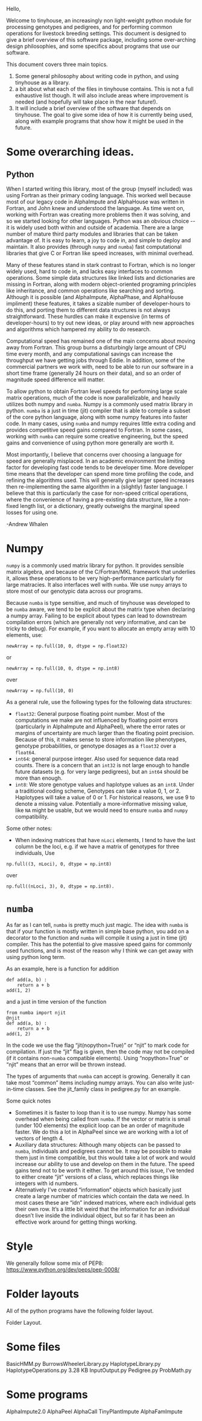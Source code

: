 Hello,

Welcome to tinyhouse, an increasingly non light-weight python module for processing genotypes and pedigrees, and for performing common operations for livestock breeding settings. This document is designed to give a brief overview of this software package, including some over-arching design philosophies, and some specifics about programs that use our software.

This document covers three main topics.
1. Some general philosophy about writing code in python, and using tinyhouse as a library.
2. a bit about what each of the files in tinyhouse contains. This is not a full exhaustive list though. It will also include areas where improvement is needed (and hopefully will take place in the near future!).
3. It will include a brief overview of the software that depends on tinyhouse. The goal to give some idea of how it is currently being used, along with example programs that show how it might be used in the future.

Some overarching ideas.
======

Python
------

When I started writing this library, most of the group (myself included) was using Fortran as their primary coding language. This worked well because most of our legacy code in AlphaImpute and AlphaHouse was written in Fortran, and John knew and understood the language. As time went on, working with Fortran was creating more problems then it was solving, and so we started looking for other languages. Python was an obvious choice -- it is widely used both within and outside of academia. There are a large number of mature third party modules and libraries that can be taken advantage of. It is easy to learn, a joy to code in, and simple to deploy and maintain. It also provides (through `numpy` and `numba`) fast computational libraries that give C or Fortran like speed increases, with minimal overhead.

Many of these features stand in stark contrast to Fortran, which is no longer widely used, hard to code in, and lacks easy interfaces to common operations. Some simple data structures like linked lists and dictionaries are missing in Fortran, along with modern object-oriented programing principles like inheritance, and common operations like searching and sorting. Although it is possible (and AlphaImpute, AlphaPhase, and AlphaHouse impliment) these features, it takes a sizable number of developer-hours to do this, and porting them to different data structures is not always straightforward. These hurdles can make it expensive (in terms of developer-hours) to try out new ideas, or play around with new approaches and algorithms which hampered my ability to do research.

Computational speed has remained one of the main concerns about moving away from Fortran. This group burns a disturbingly large amount of CPU time every month, and any computational savings can increase the throughput we have getting jobs through Eddie. In addition, some of the commercial partners we work with, need to be able to run our software in a short time frame (generally 24 hours on their data), and so an order of magnitude speed difference will matter.

To allow python to obtain Fortran level speeds for performing large scale matrix operations, much of the code is now parallelizable, and heavily utilizes both numpy and `numba`. Numpy is a commonly used matrix library in python. `numba` is a just in time (jit) compiler that is able to compile a subset of the core python language, along with some numpy features into faster code. In many cases, using `numba` and numpy requires little extra coding and provides competitive speed gains compared to Fortran. In some cases, working with `numba` can require some creative engineering, but the speed gains and convenience of using python more generally are worth it.

Most importantly, I believe that concerns over choosing a language for speed are generally misplaced. In an academic environment the limiting factor for developing fast code tends to be developer time. More developer time means that the developer can spend more time profiling the code, and refining the algorithms used. This will generally give larger speed increases then re-implementing the same algorithm in a (slightly) faster language. I believe that this is particularly the case for non-speed critical operations, where the convenience of having a pre-existing data structure, like a non-fixed length list, or a dictionary, greatly outweighs the marginal speed losses for using one.  

-Andrew Whalen
 
Numpy
=====

`numpy` is a commonly used matrix library for python. It provides sensible matrix algebra, and because of the C/Fortran/MKL framework that underlies it, allows these operations to be very high-performance particularly for large matracies. It also interfaces well with `numba`. We use `numpy` arrays to store most of our genotypic data across our programs. 

Because `numba` is type sensitive, and much of tinyhouse was developed to be `numba` aware, we tend to be explicit about the matrix type when declaring a numpy array. Failing to be explicit about types can lead to downstream compilation errors (which are generally not very informative, and can be tricky to debug). For example, if you want to allocate an empty array with 10 elements, use:
```
newArray = np.full(10, 0, dtype = np.float32)
```
or 
```
newArray = np.full(10, 0, dtype = np.int8)
```
over 
```
newArray = np.full(10, 0)
```

As a general rule, use the following types for the following data structures:

* `float32`: General purpose floating point number. Most of the computations we make are not influenced by floating point errors (particularly in AlphaImpute and AlphaPeel), where the error rates or margins of uncertainty are much larger than the floating point precision. Because of this, it makes sense to store information like phenotypes, genotype probabilities, or genotype dosages as a `float32` over a `float64`.
* `int64`: general purpose integer. Also used for sequence data read counts. There is a concern that an `int32` is not large  enough to handle future datasets (e.g. for very large pedigrees), but an `int64` should be more than enough.
* `int8`: We store genotype values and haplotype values as an `int8`. Under a traditional coding scheme, Genotypes can take a value 0, 1, or 2. Haplotypes will take a value of 0 or 1. For historical reasons, we use 9 to denote a missing value. Potentially a more-informative missing value, like `NA` might be usable, but we would need to ensure `numba` and `numpy` compatibility. 

Some other notes:

* When indexing matrices that have `nLoci` elements, I tend to have the last column be the loci, e.g. if we have a matrix of genotypes for three individuals, Use 
```
np.full((3, nLoci), 0, dtype = np.int8)
``` 
over 
```
np.full((nLoci, 3), 0, dtype = np.int8).
```


`numba`
===

As far as I can tell, `numba` is pretty much just magic. The idea with `numba` is that if your function is mostly written in simple base python, you add on a decorator to the function and `numba` will compile it using a just in time (jit) compiler. This has the potential to give massive speed gains for commonly used functions, and is most of the reason why I think we can get away with using python long term.

As an example, here is a function for addition

```
def add(a, b) :
    return a + b
add(1, 2)
```

and a just in time version of the function

```
from numba import njit 
@njit
def add(a, b) :
    return a + b
add(1, 2)
```

In the code we use the flag “jit(nopython=True)” or “njit” to mark code for compilation. If just the “jit” flag is given, then the code may not be compiled (if it contains non-`numba` compatible elements). Using “nopython=True” or “njit” means that an error will be thrown instead.

The types of arguments that `numba` can accept is growing. Generally it can take most “common” items including numpy arrays. You can also write just-in-time classes. See the jit_family class in pedigree.py for an example.

Some quick notes
* Sometimes it is faster to loop than it is to use numpy. Numpy has some overhead when being called from `numba`. If the vector or matrix is small (under 100 elements) the explicit loop can be an order of magnitude faster. We do this a lot in AlphaPeel since we are working with a lot of vectors of length 4.
* Auxiliary data structures: Although many objects can be passed to `numba`, individuals and pedigrees cannot be. It may be possible to make them just in time compatible, but this would take a lot of work and would increase our ability to use and develop on them in the future. The speed gains tend not to be worth it either. To get around this issue, I’ve tended to either create “jit” versions of a class, which replaces things like integers with id numbers.  
* Alternatively I’ve created “information” objects which basically just create a large number of matricies which contain the data we need. In most cases these are “idn” indexed matrices, where each individual gets their own row. It’s a little bit weird that the information for an individual doesn’t live inside the individual object, but so far it has been an effective work around for getting things working.

Style
===

We generally follow some mix of PEP8: https://www.python.org/dev/peps/pep-0008/

Folder layouts
==============

All of the python programs have the following folder layout.

Folder Layout.


Some files
==========

BasicHMM.py 
BurrowsWheelerLibrary.py
HaplotypeLibrary.py 
HaplotypeOperations.py  3.28 KB 
InputOutput.py
Pedigree.py
ProbMath.py

Some programs 
===
AlphaImpute2.0
AlphaPeel
AlphaCall
TinyPlantImpute
AlphaFamImpute


